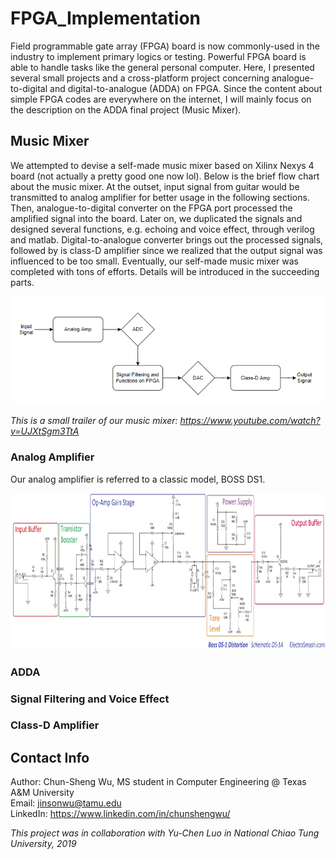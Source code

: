 # FPGA_Implementation
Field programmable gate array (FPGA) board is now commonly-used in the industry to implement primary logics or testing. Powerful FPGA board is able to handle tasks like the general personal computer. Here, I presented several small projects and a cross-platform project concerning analogue-to-digital and digital-to-analogue (ADDA) on FPGA. Since the content about simple FPGA codes are everywhere on the internet, I will mainly focus on the description on the ADDA final project (Music Mixer). 

## Music Mixer
We attempted to devise a self-made music mixer based on Xilinx Nexys 4 board (not actually a pretty good one now lol). Below is the brief flow chart about the music mixer. At the outset, input signal from guitar would be transmitted to analog amplifier for better usage in the following sections. Then, analogue-to-digital converter on the FPGA port processed the amplified signal into the board. Later on, we duplicated the signals and designed several functions, e.g. echoing and voice effect, through verilog and matlab. Digital-to-analogue converter brings out the processed signals, followed by is class-D amplifier since we realized that the output signal was influenced to be too small. Eventually, our self-made music mixer was completed with tons of efforts. Details will be introduced in the succeeding parts.

<img src="./Final_Project_Music_Mixer/Flow-Chart.png" width="600" heigh="300">

*This is a small trailer of our music mixer: https://www.youtube.com/watch?v=UJXtSgm3TtA*

### Analog Amplifier
Our analog amplifier is referred to a classic model, BOSS DS1. 

<img src="./Final_Project_Music_Mixer/BOSS_DS1.jpg" width="900" height="250">


### ADDA



### Signal Filtering and Voice Effect



### Class-D Amplifier



## Contact Info
Author: Chun-Sheng Wu, MS student in Computer Engineering @ Texas A&M University  
Email: jinsonwu@tamu.edu  
LinkedIn: https://www.linkedin.com/in/chunshengwu/
  
*This project was in collaboration with Yu-Chen Luo in National Chiao Tung University, 2019*
